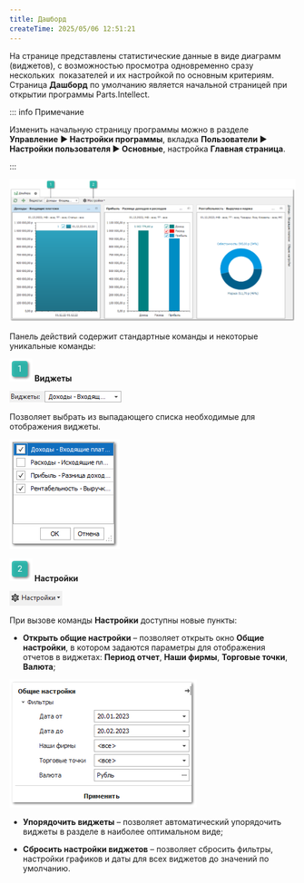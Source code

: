 ```yaml
---
title: Дашборд
createTime: 2025/05/06 12:51:21
---
```

На странице представлены статистические данные в виде диаграмм (виджетов), с возможностью просмотра одновременно сразу нескольких  показателей и их настройкой по основным критериям. Страница **Дашборд** по умолчанию является начальной страницей при открытии программы Parts.Intellect.

::: info Примечание

Изменить начальную страницу программы можно в разделе **Управление** **► Настройки программы**, вкладка **Пользователи ► Настройки пользователя ► Основные**, настройка **Главная страница**.

:::

![](../../assets/specification/image060.png)

Панель действий содержит стандартные команды и некоторые уникальные команды:

![](../../assets/specification/image006.png) **Виджеты**

![](../../assets/specification/image061.png)

Позволяет выбрать из выпадающего списка необходимые для отображения виджеты.

![](../../assets/specification/image062.png)

![](../../assets/specification/image008.png) **Настройки**

![](../../assets/specification/image063.png)

При вызове команды **Настройки** доступны новые пункты:

- **Открыть общие настройки** – позволяет открыть окно **Общие настройки**, в котором задаются параметры для отображения отчетов в виджетах: **Период отчет**, **Наши фирмы**, **Торговые точки**, **Валюта**;

![](../../assets/specification/image064.png)

- **Упорядочить виджеты** – позволяет автоматический упорядочить виджеты в разделе в наиболее оптимальном виде;

- **Сбросить настройки виджетов** – позволяет сбросить фильтры, настройки графиков и даты для всех виджетов до значений по умолчанию.



